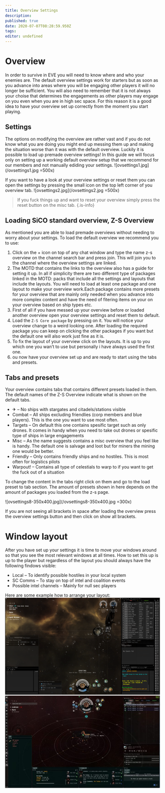 ```yaml
---
title: Overview Settings
description: 
published: true
date: 2020-07-07T08:28:59.950Z
tags: 
editor: undefined
---
```


# Overview
In order to survive in EVE you will need to know where and who your enemies are. The default overview settings work for starters but as soon as you advance into areas where you will be engaging other players it will no longer be sufficient. You will also need to remember that it is not always your choise that determines the engagements as other players may engage on you even when you are in high sec space. For this reason it is a good idea to have your overview set up correctly from the moment you start playing.

## Settings
The options on modifying the overview are rather vast and if you do not know what you are doing you might end up messing them up and making the situation worse than it was with the default overview. Luckily it is possible to load up premade overview settings! In this guide we will focus only on setting up a working default overview setup that we recommend for our members and not manually ediding your settings.
![ovsettings1.jpg](/ovsettings1.jpg =500x)

If you want to have a look at your overview settings or reset them you can open the settings by pressing the small icon on the top left corner of you overview tab.
![ovsettings2.jpg](/ovsettings2.jpg =500x)

> If you fuck things up and want to reset your overview simply press the reset button on the misc tab.
{.is-info}

## Loading SiCO standard overview, Z-S Overview
As mentioned you are able to load premade overviews without needing to worry about your settings. To load the default overview we recommend you to use:
1. Click on the + icon on top of any chat window and type the name z-s overview on the channel search bar and press join. This will join you to the channel where the overview settings are linked.
1. The MOTD that contains the links to the overview also has a guide for setting it up. In all if simplicity there are two different type of packages linked in the MOTD: packs that include all the settings and layouts that include the layouts. You will need to load at least one package and one layout to make your overview work.Each package contains more presets for your overview that are mainly only needed when you advance into more complex content and have the need of fitering items on your on your overview based on ship types etc.
1. First of all if you have messed up your overview before or loaded another overview open your overview settings and reset them to default.
1. Load the `Z-S Core package` by pressing on it. You will notice your overview change to a weird looking one. After loading the required package you can keep on clicking the other packages if you want but the default one will also work just fine as it is.
1. To fix the layout of your overview click on the layouts. It is up to you which one you wan’t to use but personally i have always used the first one.
1. ou now have your overview set up and are ready to start using the tabs and presets.

## Tabs and presets
Your overview contains tabs that contains different presets loaded in them. The default names of the Z-S Overview indicate what is shown on the default tabs.
- ✈ – No ships with stargates and citadels/stations visible
- Combat – All ships excluding friendlies (corp members and blue players). This is the one you want to use most often.
 -    Targets – On default this one contains spesific target such as only drones. It comes in handy when you need to take out drones or spesific type of ships in large engagements
- Misc – As the name suggests contains a misc overview that you feel like is handy. The default one is salvage and loot but for miners the mining one would be better.
- Friendly – Only contains friendly ships and no hostiles. This is most often for logistics pilots
- Warpout! – Contains all type of celestials to warp to if you want to get the fuck out of a situation

To change the content in the tabs right click on them and go to the load preset to tab section. The amount of presets shown in here depends on the amount of packages you loaded from the z-s page.

![ovsettings8-350x400.jpg](/ovsettings8-350x400.jpg =300x)

If you are not seeing all brackets in space after loading the overview press the overview settings button and then click on show all brackets.

# Window layout
After you have set up your settings it is time to move your windows around so that you see the most relevant windows at all times. How to set  this up is up to the player but regardless of the layout you should always have the following findows visible:
- Local – To identify possible hostiles in your local system
- SC Comms – To stay on top of intel and coalition events
- Possible intel channels – Mainly for null sec players

Here are some example how to arrange your layout:
![ovsettings11.png](/ovsettings11.png)
![ovsettings12-673x400.jpg](/ovsettings12-673x400.jpg)